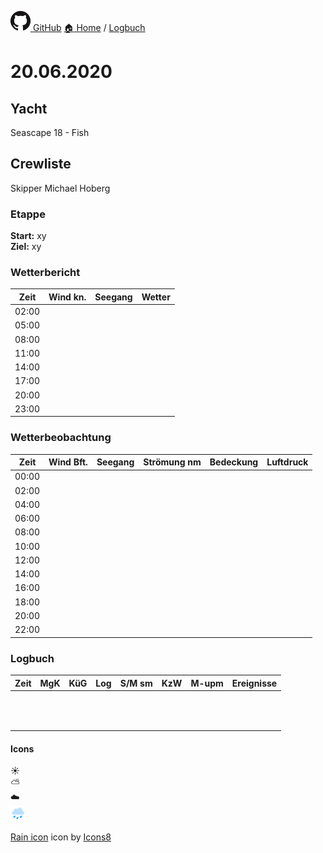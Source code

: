 
[![GitHub logo](../images/GitHub-Mark-32px.png) GitHub](../README.md) [:house: Home](https://github.com/atlanticOceanDE/segeln) / [Logbuch](../Logbuch)

# 20.06.2020

## Yacht

Seascape 18 - Fish

## Crewliste

Skipper Michael Hoberg  

### Etappe

**Start:** xy  
**Ziel:** xy

### Wetterbericht

| Zeit   | Wind kn.    | Seegang   | Wetter   |
| ------ |:-----------:|:---------:| --------:|  
| 02:00  |  |  |  |
| 05:00  |  |  |  |
| 08:00  |  |  |  |
| 11:00  |  |  |  |
| 14:00  |  |  |  |
| 17:00  |  |  |  |
| 20:00  |  |  |  |
| 23:00  |  |  |  |

### Wetterbeobachtung

| Zeit   | Wind Bft.   | Seegang   | Strömung nm   | Bedeckung   | Luftdruck   |
| ------ |:-----------:|:---------:|:-------------:|:-----------:| -----------:|
| 00:00  |  |  |  |  |  |
| 02:00  |  |  |  |  |  |
| 04:00  |  |  |  |  |  |
| 06:00  |  |  |  |  |  |
| 08:00  |  |  |  |  |  |
| 10:00  |  |  |  |  |  |
| 12:00  |  |  |  |  |  |
| 14:00  |  |  |  |  |  |
| 16:00  |  |  |  |  |  |
| 18:00  |  |  |  |  |  |
| 20:00  |  |  |  |  |  |
| 22:00  |  |  |  |  |  |

### Logbuch

| Zeit   | MgK   | KüG   | Log   | S/M sm   | KzW   | M-upm   | Ereignisse   |
| ------ |:-----:|:-----:|:-----:|:--------:|:-----:|:-------:| ------------:|
|  |  |  |  |  |  |  |  |
|  |  |  |  |  |  |  |  |
|  |  |  |  |  |  |  |  |
|  |  |  |  |  |  |  |  |
|  |  |  |  |  |  |  |  |
|  |  |  |  |  |  |  |  |
|  |  |  |  |  |  |  |  |
|  |  |  |  |  |  |  |  |
|  |  |  |  |  |  |  |  |
|  |  |  |  |  |  |  |  |
|  |  |  |  |  |  |  |  |
|  |  |  |  |  |  |  |  |

#### Icons

:sunny:  
:partly_sunny:  
:cloud:  
![rain icon](../images/icons8-rain-32.png)

<a target="_blank" href="https://icons8.com/icons/set/rain">Rain icon</a> icon by <a target="_blank" href="https://icons8.com">Icons8</a>
